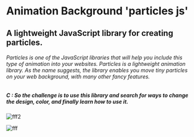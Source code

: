 # Animation Background 'particles js'
## A lightweight JavaScript library for creating particles.
###### Particles is one of the JavaScript libraries that will help you include this type of animation into your websites. Particles is a lightweight animation library. As the name suggests, the library enables you move tiny particles on your web background, with many other fancy features. 
##### C : So the challenge is to use this library and search for ways to change the design, color, and finally learn how to use it. 


![fff2](https://github.com/marwenerzig1/Animation-Background-particles-js/assets/86536189/cdd1c69f-3276-4632-a23b-97308143cb73)

![fff](https://github.com/marwenerzig1/Animation-Background-particles-js/assets/86536189/76106c25-a23c-4d1e-8d69-574ce8e399eb)
